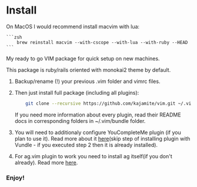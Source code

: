 # Install

On MacOS I would recommend install macvim with lua:

    ```zsh
        brew reinstall macvim --with-cscope --with-lua --with-ruby --HEAD
    ```    
My ready to go VIM package for quick setup on new machines.

This package is ruby/rails oriented with monokai2 theme by default.

1. Backup/rename (!) your previous .vim folder and vimrc files.

2. Then just install full package (including all plugins):

    ```zsh
        git clone --recursive https://github.com/kajamite/vim.git ~/.vim
    ```

    If you need more information about every plugin, read their README docs
    in corresponding folders in ~/.vim/bundle folder.

3. You will need to additionaly configure YouCompleteMe plugin (if you plan to use it). Read more about it [here](http://valloric.github.io/YouCompleteMe/)(skip step of installing plugin with Vundle - if you executed step 2 then it is already installed).
4. For ag.vim plugin to work you need to install ag itself(if you don't already). Read more [here](https://github.com/rking/ag.vim).

### Enjoy!

